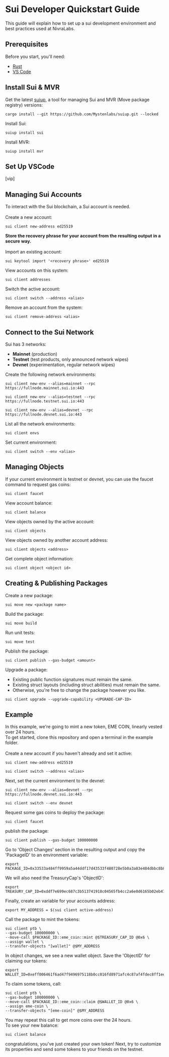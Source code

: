 # Sui Developer Quickstart Guide

This guide will explain how to set up a sui development environment and best practices used at NivraLabs.

## Prerequisites

Before you start, you'll need:
* [Rust](https://www.rust-lang.org/learn/get-started)
* [VS Code](https://code.visualstudio.com/)

## Install Sui & MVR

Get the latest [suiup](https://github.com/MystenLabs/suiup), a tool for managing Sui and MVR (Move package registry) versions:

```
cargo install --git https://github.com/Mystenlabs/suiup.git --locked
```

Install Sui:

```
suiup install sui
```

Install MVR:

```
suiup install mvr
```

## Set Up VSCode
[vip]

## Managing Sui Accounts
To interact with the Sui blockchain, a Sui account is needed. 
<br><br>
Create a new account:

```
sui client new-address ed25519
```

**Store the recovery phrase for your account from the resulting output in a secure way.**
<br><br>
Import an existing account:

```
sui keytool import '<recovery phrase>' ed25519
```

View accounts on this system:

```
sui client addresses
```

Switch the active account:

```
sui client switch --address <alias>
```

Remove an account from the system:

```
sui client remove-address <alias>
```

## Connect to the Sui Network

Sui has 3 networks:
* **Mainnet** (production)
* **Testnet** (test products, only announced network wipes)
* **Devnet** (experimentation, regular network wipes)

Create the following network environments:

```
sui client new-env --alias=mainnet --rpc https://fullnode.mainnet.sui.io:443
```
```
sui client new-env --alias=testnet --rpc https://fullnode.testnet.sui.io:443
```
```
sui client new-env --alias=devnet --rpc https://fullnode.devnet.sui.io:443
```

List all the network environments:

```
sui client envs
```

Set current environment: 

```
sui client switch --env <alias>
```

## Managing Objects

If your current environment is testnet or devnet, you can use the faucet command
to request gas coins:

```
sui client faucet
```

View account balance:

```
sui client balance
```

View objects owned by the active account:

```
sui client objects
```

View objects owned by another account address:

```
sui client objects <address>
```

Get complete object information:

```
sui client object <object id>
```

## Creating & Publishing Packages

Create a new package:

```
sui move new <package name>
```

Build the package:

```
sui move build
```

Run unit tests:

```
sui move test
```

Publish the package:

```
sui client publish --gas-budget <amount>
```

Upgrade a package:
* Existing public function signatures must remain the same.
* Existing struct layouts (including struct abilities) must remain the same.
* Otherwise, you're free to change the package however you like.

```
sui client upgrade --upgrade-capability <UPGRADE-CAP-ID>
```

## Example

In this example, we're going to mint a new token, EME COIN, linearly vested over 24 hours.
<br>
To get started, clone this repository and open a terminal in the example folder.
<br><br>
Create a new account if you haven't already and set it active:

```
sui client new-address ed25519
```
```
sui client switch --address <alias>
```

Next, set the current environment to the devnet:

```
sui client new-env --alias=devnet --rpc https://fullnode.devnet.sui.io:443
```
```
sui client switch --env devnet
```

Request some gas coins to deploy the package:

```
sui client faucet
```

publish the package:

```
sui client publish --gas-budget 100000000
```

Go to 'Object Changes' section in the resulting output and copy the 'PackageID' to an environment variable:

```
export PACKAGE_ID=0x33533a484ff9959a5a44ddf17d43533f480728e5b0a3a83e484dbbc8b81708d7
```

We will also need the TreasuryCap's 'ObjectID':

```
export TREASURY_CAP_ID=0xddf7e699ec687c3b513741918c04565fb4cc2a6e0d6165b02eb47f2c57afcc47
```

Finally, create an variable for your accounts address:

```
export MY_ADDRESS = $(sui client active-address)
```

Call the package to mint the tokens:

```
sui client ptb \
--gas-budget 100000000 \
--move-call $PACKAGE_ID::eme_coin::mint @$TREASURY_CAP_ID @0x6 \
--assign wallet \
--transfer-objects "[wallet]" @$MY_ADDRESS
```

In object changes, we see a new wallet object. Save the 'ObjectID' for claiming our tokens:
```
export WALLET_ID=0xeff006461f6ad47f9496975118b0cc016fd8971afc4c87af4fdec8ff1ee65b5f
```

To claim some tokens, call:

```
sui client ptb \
--gas-budget 100000000 \
--move-call $PACKAGE_ID::eme_coin::claim @$WALLET_ID @0x6 \
--assign eme-coin \
--transfer-objects "[eme-coin]" @$MY_ADDRESS
```
You may repeat this call to get more coins over the 24 hours.<br>
To see your new balance:
```
sui client balance
```
congratulations, you've just created your own token! Next, try to customize its properties and send some tokens to your friends on the testnet. 
